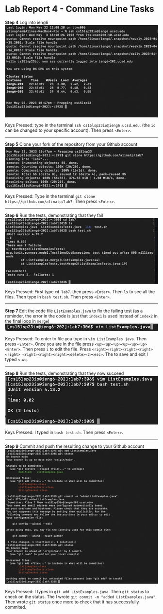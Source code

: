 # Lab Report 4 - Command Line Tasks

**Step 4** 
Log into ieng6
![step 4](https://github.com/alinatp/cse15l-lab-reports/blob/main/ieng6.png)

Keys Pressed: type in the terminal `ssh cs15lsp23io@ieng6.ucsd.edu`. (the `io` can be changed to your specific account).
Then press `<Enter>`.

---

**Step 5** 
Clone your fork of the repository from your Github account
![step 5](gitClone.png)

Keys Pressed: Type in the terminal `git clone https://github.com/alinatp/lab7`. Then press `<Enter>`.

---

**Step 6** 
Run the tests, demonstrating that they fail
![step 6](test1.png)

Keys Pressed: First type `cd lab7`. then press `<Enter>`. Then `ls` to see all the files. Then type in `bash test.sh`. 
Then press `<Enter>`.

---

**Step 7** 
Edit the code file `ListExamples.java` to fix the failing test (as a reminder, 
the error in the code is just that `index1` is used instead of `index2` in the final loop in `merge`)
![step 7](vim.png)

Keys Pressed: To enter to file you type in `vim ListExamples.java`. Then press `<Enter>`. Once you are in the file
press `<up><up><up><up><up><up><Enter>`. Then press `i` to edit the file. Press `<right><right><right><right><right>
<right><right><right><delete><2><esc>`. The to save and exit I typed `<:wq`.

---

**Step 8** 
Run the tests, demonstrating that they now succeed
![step 8](test2.png)

Keys Pressed: I typed in `bash test.sh`. Then press `<Enter>`.

---

**Step 9** 
Commit and push the resulting change to your Github account
![step 9](commit.png)

Keys Pressed: I types in `git add ListExamples.java`. Then `git status` to check on the status. The I wrote `git commit -m "added ListExamples.java"`.
Then wrote `git status` once more to check that it has successfully commited. 


